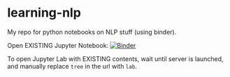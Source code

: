 # learning-nlp
My repo for python notebooks on NLP stuff (using binder). 

Open EXISTING Jupyter Notebook: [![Binder](https://mybinder.org/badge_logo.svg)](https://mybinder.org/v2/gh/cksteven/nlp-binder-env/master?urlpath=git-pull?repo=https://github.com/cksteven/learning-nlp)

To open Jupyter Lab with EXISTING contents, wait until server is launched, and manually replace `tree` in the url with `lab`.
